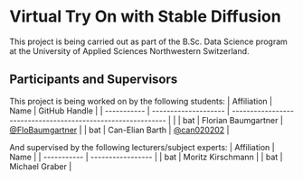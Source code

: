 # Virtual Try On with Stable Diffusion
This project is being carried out as part of the B.Sc. Data Science program at the University of Applied Sciences Northwestern Switzerland.

## Participants and Supervisors
This project is being worked on by the following students:
| Affiliation | Name                 | GitHub Handle                                                | 
| ----------- | -------------------- | ------------------------------------------------------------ |  |
| bat         | Florian Baumgartner  | [@FloBaumgartner](https://github.com/FloBaumgartner)         |
| bat         | Can-Elian Barth      | [@can020202](https://github.com/can020202)                   |

And supervised by the following lecturers/subject experts:
| Affiliation | Name              | 
| ----------- | ----------------- | 
| bat         | Moritz Kirschmann |
| bat         | Michael Graber    |


